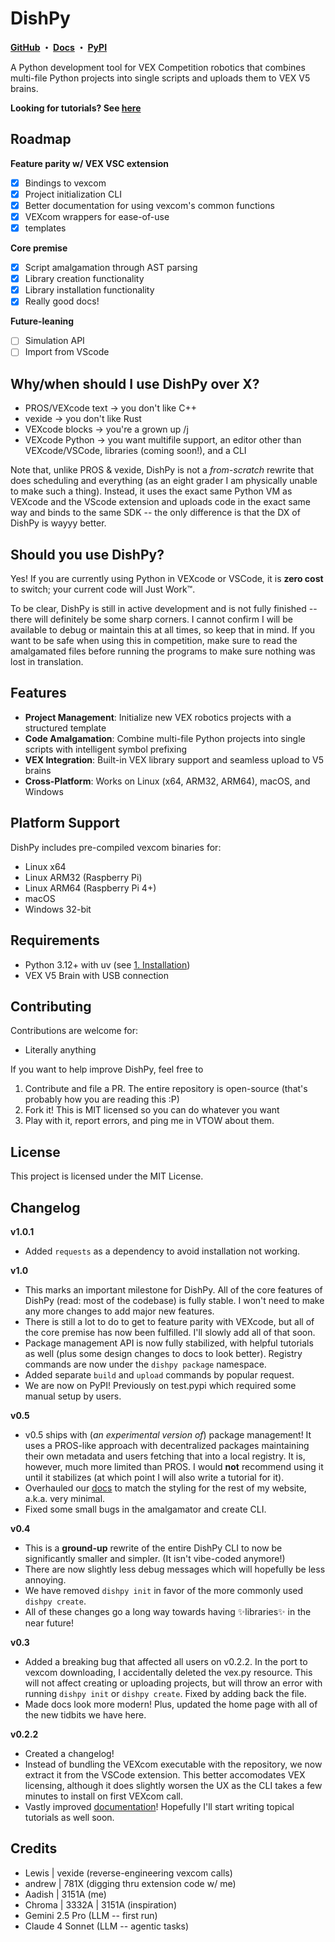 # DishPy

**[GitHub](https://github.com/aadishv/dishpy) ・ [Docs](https://aadishv.github.io/dishpy) ・ [PyPI](https://pypi.org/project/dishpy/)**

A Python development tool for VEX Competition robotics that combines multi-file Python projects into single scripts and uploads them to VEX V5 brains.

**Looking for tutorials? See [here](https://aadishv.github.io/dishpy/Tutorial/1_installation/)**

## Roadmap

**Feature parity w/ VEX VSC extension**

 - [x] Bindings to vexcom
 - [x] Project initialization CLI
 - [x] Better documentation for using vexcom's common functions
 - [x] VEXcom wrappers for ease-of-use
 - [x] templates

**Core premise**

 - [x] Script amalgamation through AST parsing
 - [x] Library creation functionality
 - [x] Library installation functionality
 - [x] Really good docs!

**Future-leaning**

 - [ ] Simulation API
 - [ ] Import from VScode

## Why/when should I use DishPy over X?

* PROS/VEXcode text -> you don't like C++
* vexide -> you don't like Rust
* VEXcode blocks -> you're a grown up /j
* VEXcode Python -> you want multifile support, an editor other than VEXcode/VSCode, libraries (coming soon!), and a CLI

Note that, unlike PROS & vexide, DishPy is not a *from-scratch* rewrite that does scheduling and everything (as an eight grader I am physically unable to make such a thing). Instead, it uses the exact same Python VM as VEXcode and the VScode extension and uploads code in the exact same way and binds to the same SDK -- the only difference is that the DX of DishPy is wayyy better.

## Should you use DishPy?

Yes! If you are currently using Python in VEXcode or VSCode, it is **zero cost** to switch; your current code will Just Work™.


To be clear, DishPy is still in active development and is not fully finished -- there will definitely be some sharp corners. I cannot confirm I will be available to debug or maintain this at all times, so keep that in mind. If you want to be safe when using this in competition, make sure to read the amalgamated files before running the programs to make sure nothing was lost in translation.

## Features

- **Project Management**: Initialize new VEX robotics projects with a structured template
- **Code Amalgamation**: Combine multi-file Python projects into single scripts with intelligent symbol prefixing
- **VEX Integration**: Built-in VEX library support and seamless upload to V5 brains
- **Cross-Platform**: Works on Linux (x64, ARM32, ARM64), macOS, and Windows

## Platform Support

DishPy includes pre-compiled vexcom binaries for:

- Linux x64
- Linux ARM32 (Raspberry Pi)
- Linux ARM64 (Raspberry Pi 4+)
- macOS
- Windows 32-bit

## Requirements

- Python 3.12+ with uv (see [1. Installation](https://aadishv.github.io/dishpy/Tutorial/1_installation/))
- VEX V5 Brain with USB connection

## Contributing

Contributions are welcome for:

* Literally anything

If you want to help improve DishPy, feel free to

1. Contribute and file a PR. The entire repository is open-source (that's probably how you are reading this :P)
2. Fork it! This is MIT licensed so you can do whatever you want
3. Play with it, report errors, and ping me in VTOW about them.

## License

This project is licensed under the MIT License.

## Changelog

**v1.0.1**

* Added `requests` as a dependency to avoid installation not working.

**v1.0**

* This marks an important milestone for DishPy. All of the core features of DishPy (read: most of the codebase) is fully stable. I won't need to make any more changes to add major new features.
* There is still a lot to do to get to feature parity with VEXcode, but all of the core premise has now been fulfilled. I'll slowly add all of that soon.
* Package management API is now fully stabilized, with helpful tutorials as well (plus some design changes to docs to look better). Registry commands are now under the `dishpy package` namespace.
* Added separate `build` and `upload` commands by popular request.
* We are now on PyPI! Previously on test.pypi which required some manual setup by users.

**v0.5**

* v0.5 ships with (*an experimental version of*) package management! It uses a PROS-like approach with decentralized packages maintaining their own metadata and users fetching that into a local registry. It is, however, much more limited than PROS. I would **not** recommend using it until it stabilizes (at which point I will also write a tutorial for it).
* Overhauled our [docs](https://aadishv.github.io/dishpy) to match the styling for the rest of my website, a.k.a. very minimal.
* Fixed some small bugs in the amalgamator and create CLI.

**v0.4**

* This is a **ground-up** rewrite of the entire DishPy CLI to now be significantly smaller and simpler. (It isn't vibe-coded anymore!)
* There are now slightly less debug messages which will hopefully be less annoying.
* We have removed `dishpy init` in favor of the more commonly used `dishpy create`.
* All of these changes go a long way towards having ✨libraries✨ in the near future!

**v0.3**

* Added a breaking bug that affected all users on v0.2.2. In the port to vexcom downloading, I accidentally deleted the vex.py resource. This will not affect creating or uploading projects, but will throw an error with running `dishpy init` or `dishpy create`. Fixed by adding back the file.
* Made docs look more modern! Plus, updated the home page with all of the new tidbits we have here.

**v0.2.2**

* Created a changelog!
* Instead of bundling the VEXcom executable with the repository, we now extract it from the VSCode extension. This better accomodates VEX licensing, although it does slightly worsen the UX as the CLI takes a few minutes to install on first VEXcom call.
* Vastly improved [documentation](https://aadishv.github.io/dishpy)! Hopefully I'll start writing topical tutorials as well soon.


## Credits

* Lewis | vexide (reverse-engineering vexcom calls)
* andrew | 781X (digging thru extension code w/ me)
* Aadish | 3151A (me)
* Chroma | 3332A | 3151A (inspiration)
* Gemini 2.5 Pro (LLM -- first run)
* Claude 4 Sonnet (LLM -- agentic tasks)
